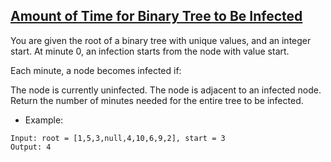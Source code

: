 ## [Amount of Time for Binary Tree to Be Infected](https://leetcode.com/problems/amount-of-time-for-binary-tree-to-be-infected)

You are given the root of a binary tree with unique values, and an integer start. At minute 0, an infection starts from the node with value start.

Each minute, a node becomes infected if:

The node is currently uninfected.
The node is adjacent to an infected node.
Return the number of minutes needed for the entire tree to be infected.




- Example:
```
Input: root = [1,5,3,null,4,10,6,9,2], start = 3
Output: 4
```
